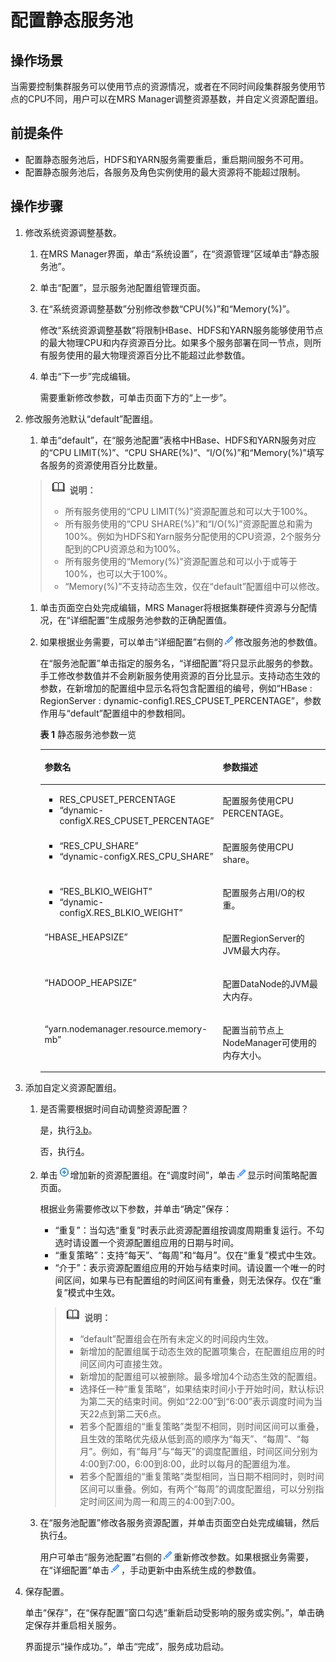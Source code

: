 # 配置静态服务池<a name="ZH-CN_TOPIC_0174499464"></a>

## 操作场景<a name="zh-cn_topic_0035209694_section36446384185849"></a>

当需要控制集群服务可以使用节点的资源情况，或者在不同时间段集群服务使用节点的CPU不同，用户可以在MRS Manager调整资源基数，并自定义资源配置组。

## 前提条件<a name="zh-cn_topic_0035209694_section41676267185911"></a>

-   配置静态服务池后，HDFS和YARN服务需要重启，重启期间服务不可用。
-   配置静态服务池后，各服务及角色实例使用的最大资源将不能超过限制。

## 操作步骤<a name="zh-cn_topic_0035209694_section1786339185927"></a>

1.  修改系统资源调整基数。
    1.  在MRS Manager界面，单击“系统设置”，在“资源管理”区域单击“静态服务池”。
    2.  单击“配置”，显示服务池配置组管理页面。
    3.  在“系统资源调整基数”分别修改参数“CPU\(%\)”和“Memory\(%\)”。

        修改“系统资源调整基数”将限制HBase、HDFS和YARN服务能够使用节点的最大物理CPU和内存资源百分比。如果多个服务部署在同一节点，则所有服务使用的最大物理资源百分比不能超过此参数值。

    4.  单击“下一步”完成编辑。

        需要重新修改参数，可单击页面下方的“上一步”。

2.  修改服务池默认“default”配置组。

    1.  单击“default”，在“服务池配置”表格中HBase、HDFS和YARN服务对应的“CPU LIMIT\(%\)”、“CPU SHARE\(%\)”、“I/O\(%\)”和“Memory\(%\)”填写各服务的资源使用百分比数量。

    >![](public_sys-resources/icon-note.gif) **说明：**   
    >-   所有服务使用的“CPU LIMIT\(%\)”资源配置总和可以大于100%。  
    >-   所有服务使用的“CPU SHARE\(%\)”和“I/O\(%\)”资源配置总和需为100%。例如为HDFS和Yarn服务分配使用的CPU资源，2个服务分配到的CPU资源总和为100%。  
    >-   所有服务使用的“Memory\(%\)”资源配置总和可以小于或等于100%，也可以大于100%。  
    >-   “Memory\(%\)”不支持动态生效，仅在“default”配置组中可以修改。  

    1.  单击页面空白处完成编辑，MRS Manager将根据集群硬件资源与分配情况，在“详细配置”生成服务池参数的正确配置值。
    2.  如果根据业务需要，可以单击“详细配置”右侧的![](figures/icon_mrs_clip-30.gif)修改服务池的参数值。

        在“服务池配置”单击指定的服务名，“详细配置”将只显示此服务的参数。手工修改参数值并不会刷新服务使用资源的百分比显示。支持动态生效的参数，在新增加的配置组中显示名将包含配置组的编号，例如“HBase : RegionServer : dynamic-config1.RES\_CPUSET\_PERCENTAGE”，参数作用与“default”配置组中的参数相同。

        **表 1**  静态服务池参数一览

        <a name="zh-cn_topic_0035209694_table1090518719336"></a>
        <table><thead align="left"><tr id="zh-cn_topic_0035209694_row6120169419340"><th class="cellrowborder" valign="top" width="46.5%" id="mcps1.2.3.1.1"><p id="zh-cn_topic_0035209694_p5839019519340"><a name="zh-cn_topic_0035209694_p5839019519340"></a><a name="zh-cn_topic_0035209694_p5839019519340"></a><strong id="zh-cn_topic_0035209694_b2722679619444"><a name="zh-cn_topic_0035209694_b2722679619444"></a><a name="zh-cn_topic_0035209694_b2722679619444"></a>参数名</strong></p>
        </th>
        <th class="cellrowborder" valign="top" width="53.5%" id="mcps1.2.3.1.2"><p id="zh-cn_topic_0035209694_p3198534019340"><a name="zh-cn_topic_0035209694_p3198534019340"></a><a name="zh-cn_topic_0035209694_p3198534019340"></a><strong id="zh-cn_topic_0035209694_b5788687719444"><a name="zh-cn_topic_0035209694_b5788687719444"></a><a name="zh-cn_topic_0035209694_b5788687719444"></a>参数描述</strong></p>
        </th>
        </tr>
        </thead>
        <tbody><tr id="zh-cn_topic_0035209694_row3085288319336"><td class="cellrowborder" valign="top" width="46.5%" headers="mcps1.2.3.1.1 "><a name="zh-cn_topic_0035209694_ul1605557219336"></a><a name="zh-cn_topic_0035209694_ul1605557219336"></a><ul id="zh-cn_topic_0035209694_ul1605557219336"><li>RES_CPUSET_PERCENTAGE</li><li>“dynamic-configX.RES_CPUSET_PERCENTAGE”</li></ul>
        </td>
        <td class="cellrowborder" valign="top" width="53.5%" headers="mcps1.2.3.1.2 "><p id="zh-cn_topic_0035209694_p4680602919336"><a name="zh-cn_topic_0035209694_p4680602919336"></a><a name="zh-cn_topic_0035209694_p4680602919336"></a>配置服务使用CPU PERCENTAGE。</p>
        </td>
        </tr>
        <tr id="zh-cn_topic_0035209694_row1860108319336"><td class="cellrowborder" valign="top" width="46.5%" headers="mcps1.2.3.1.1 "><a name="zh-cn_topic_0035209694_ul3029273119336"></a><a name="zh-cn_topic_0035209694_ul3029273119336"></a><ul id="zh-cn_topic_0035209694_ul3029273119336"><li>“RES_CPU_SHARE”</li><li>“dynamic-configX.RES_CPU_SHARE”</li></ul>
        </td>
        <td class="cellrowborder" valign="top" width="53.5%" headers="mcps1.2.3.1.2 "><p id="zh-cn_topic_0035209694_p4126579719336"><a name="zh-cn_topic_0035209694_p4126579719336"></a><a name="zh-cn_topic_0035209694_p4126579719336"></a>配置服务使用CPU share。</p>
        </td>
        </tr>
        <tr id="zh-cn_topic_0035209694_row3584786119336"><td class="cellrowborder" valign="top" width="46.5%" headers="mcps1.2.3.1.1 "><a name="zh-cn_topic_0035209694_ul1799561419336"></a><a name="zh-cn_topic_0035209694_ul1799561419336"></a><ul id="zh-cn_topic_0035209694_ul1799561419336"><li>“RES_BLKIO_WEIGHT”</li><li>“dynamic-configX.RES_BLKIO_WEIGHT”</li></ul>
        </td>
        <td class="cellrowborder" valign="top" width="53.5%" headers="mcps1.2.3.1.2 "><p id="zh-cn_topic_0035209694_p2473476619336"><a name="zh-cn_topic_0035209694_p2473476619336"></a><a name="zh-cn_topic_0035209694_p2473476619336"></a>配置服务占用I/O的权重。</p>
        </td>
        </tr>
        <tr id="zh-cn_topic_0035209694_row33861812174817"><td class="cellrowborder" valign="top" width="46.5%" headers="mcps1.2.3.1.1 "><p id="zh-cn_topic_0035209694_p43721972174818"><a name="zh-cn_topic_0035209694_p43721972174818"></a><a name="zh-cn_topic_0035209694_p43721972174818"></a>“HBASE_HEAPSIZE”</p>
        </td>
        <td class="cellrowborder" valign="top" width="53.5%" headers="mcps1.2.3.1.2 "><p id="zh-cn_topic_0035209694_p51818872174818"><a name="zh-cn_topic_0035209694_p51818872174818"></a><a name="zh-cn_topic_0035209694_p51818872174818"></a>配置RegionServer的JVM最大内存。</p>
        </td>
        </tr>
        <tr id="zh-cn_topic_0035209694_row2128630419336"><td class="cellrowborder" valign="top" width="46.5%" headers="mcps1.2.3.1.1 "><p id="zh-cn_topic_0035209694_p566806311945"><a name="zh-cn_topic_0035209694_p566806311945"></a><a name="zh-cn_topic_0035209694_p566806311945"></a>“HADOOP_HEAPSIZE”</p>
        </td>
        <td class="cellrowborder" valign="top" width="53.5%" headers="mcps1.2.3.1.2 "><p id="zh-cn_topic_0035209694_p277283791945"><a name="zh-cn_topic_0035209694_p277283791945"></a><a name="zh-cn_topic_0035209694_p277283791945"></a>配置DataNode的JVM最大内存。</p>
        </td>
        </tr>
        <tr id="zh-cn_topic_0035209694_row470866661944"><td class="cellrowborder" valign="top" width="46.5%" headers="mcps1.2.3.1.1 "><p id="zh-cn_topic_0035209694_p4273402919410"><a name="zh-cn_topic_0035209694_p4273402919410"></a><a name="zh-cn_topic_0035209694_p4273402919410"></a>“yarn.nodemanager.resource.memory-mb”</p>
        </td>
        <td class="cellrowborder" valign="top" width="53.5%" headers="mcps1.2.3.1.2 "><p id="zh-cn_topic_0035209694_p3890428619410"><a name="zh-cn_topic_0035209694_p3890428619410"></a><a name="zh-cn_topic_0035209694_p3890428619410"></a>配置当前节点上NodeManager可使用的内存大小。</p>
        </td>
        </tr>
        </tbody>
        </table>

3.  添加自定义资源配置组。
    1.  是否需要根据时间自动调整资源配置？

        是，执行[3.b](#zh-cn_topic_0035209694_li207277341970)。

        否，执行[4](#zh-cn_topic_0035209694_li5675506119820)。

    2.  <a name="zh-cn_topic_0035209694_li207277341970"></a>单击![](figures/icon_mrs_addsource.jpg)增加新的资源配置组。在“调度时间”，单击![](figures/icon_mrs_clip-30.gif)显示时间策略配置页面。

        根据业务需要修改以下参数，并单击“确定”保存：

        -   “重复”：当勾选“重复”时表示此资源配置组按调度周期重复运行。不勾选时请设置一个资源配置组应用的日期与时间。
        -   “重复策略”：支持“每天”、“每周”和“每月”。仅在“重复”模式中生效。
        -   “介于”：表示资源配置组应用的开始与结束时间。请设置一个唯一的时间区间，如果与已有配置组的时间区间有重叠，则无法保存。仅在“重复”模式中生效。

        >![](public_sys-resources/icon-note.gif) **说明：**   
        >-   “default”配置组会在所有未定义的时间段内生效。  
        >-   新增加的配置组属于动态生效的配置项集合，在配置组应用的时间区间内可直接生效。  
        >-   新增加的配置组可以被删除。最多增加4个动态生效的配置组。  
        >-   选择任一种“重复策略”，如果结束时间小于开始时间，默认标识为第二天的结束时间。例如“22:00”到“6:00”表示调度时间为当天22点到第二天6点。  
        >-   若多个配置组的“重复策略”类型不相同，则时间区间可以重叠，且生效的策略优先级从低到高的顺序为“每天”、“每周”、“每月”。例如，有“每月”与“每天”的调度配置组，时间区间分别为4:00到7:00，6:00到8:00，此时以每月的配置组为准。  
        >-   若多个配置组的“重复策略”类型相同，当日期不相同时，则时间区间可以重叠。例如，有两个“每周”的调度配置组，可以分别指定时间区间为周一和周三的4:00到7:00。  

    3.  在“服务池配置”修改各服务资源配置，并单击页面空白处完成编辑，然后执行[4](#zh-cn_topic_0035209694_li5675506119820)。

        用户可单击“服务池配置”右侧的![](figures/icon_mrs_clip-30.gif)重新修改参数。如果根据业务需要，在“详细配置”单击![](figures/icon_mrs_clip-30.gif)，手动更新中由系统生成的参数值。

4.  <a name="zh-cn_topic_0035209694_li5675506119820"></a>保存配置。

    单击“保存”，在“保存配置”窗口勾选“重新启动受影响的服务或实例。”，单击确定保存并重启相关服务。

    界面提示“操作成功。”，单击“完成”，服务成功启动。


